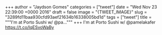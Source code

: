 
+++
author = "Jaydson Gomes"
categories = ["tweet"]
date = "Wed Nov 23 22:39:00 +0000 2016"
draft = false
image = "{TWEET_IMAGE}"
slug = "3289fd11baa930cfd93aef21634b16338005bd1d"
tags = ["tweet"]
title = """I'm at Porto Sushi w/ @pa..."""
+++
I'm at Porto Sushi w/ @pamelakafer https://t.co/lqESvoWaBy
